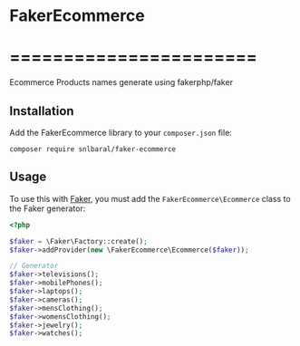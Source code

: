 # FakerEcommerce
# =======================

Ecommerce Products names generate using fakerphp/faker


Installation
------------

Add the FakerEcommerce library to your `composer.json` file:

```
composer require snlbaral/faker-ecommerce
```

Usage
-----
To  use this with [Faker](https://github.com/fzaninotto/Faker), you must add the `FakerEcommerce\Ecommerce` class to the Faker generator:

```php
<?php

$faker = \Faker\Factory::create();
$faker->addProvider(new \FakerEcommerce\Ecommerce($faker));

// Generator
$faker->televisions();
$faker->mobilePhones();
$faker->laptops();
$faker->cameras();
$faker->mensClothing();
$faker->womensClothing();
$faker->jewelry();
$faker->watches();
```
